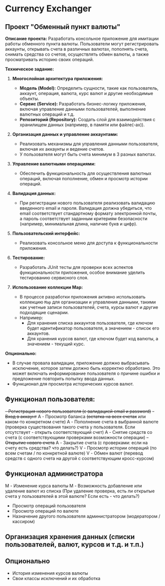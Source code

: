 # Currency Exchanger

## Проект "Обменный пункт валюты"

**Описание проекта:**
Разработать консольное приложение для имитации работы обменного пункта валюты.
Пользователи могут регистрировать аккаунты, открывать счета в различных валютах, пополнять счета, снимать средства со счетов, осуществлять обмен валюты, а также просматривать историю своих операций.

**Техническое задание:**

1. **Многослойная архитектура приложения:**
    - **Модель (Model):** Определить сущности, такие как пользователь, аккаунт, операция, валюта, курс валют и другие необходимые объекты.
    - **Сервис (Service):** Разработать бизнес-логику приложения, включая управление данными пользователей, выполнение валютных операций и т.д.
    - **Репозиторий (Repository):** Создать слой для взаимодействия с хранилищем данных (например, в памяти или файле(-ах)).

2. **Организация данных и управление аккаунтами:**
    - Реализовать механизмы для управления данными пользователя, включая их аккаунты и ведение счетов.
    - У пользователя могут быть счета минимум в 3 разных валютах.

3. **Управление валютными операциями:**
    - Обеспечить функциональность для осуществления валютных операций, включая пополнение, обмен и просмотр истории операций.

4. **Валидация данных:**
    - При регистрации нового пользователя реализовать валидацию введенного email и пароля. Валидация должна убедиться, что email соответствует стандартному формату электронной почты, а пароль соответствует заданным критериям безопасности (например, минимальная длина, наличие букв и цифр).

5. **Пользовательский интерфейс:**
    - Реализовать консольное меню для доступа к функциональности приложения.

6. **Тестирование:**
    - Разработать JUnit тесты для проверки всех аспектов функциональности приложения, особое внимание уделить тестированию сервисного слоя.

7. **Использование коллекции Map:**
    - В процессе разработки приложения активно использовать коллекцию `Map` для организации и управления данными, такими как учетные записи пользователей, счета, курсы валют и другие подходящие сценарии.
    - Например:
        - Для хранения списка аккаунтов пользователя, где ключом будет идентификатор пользователя, а значением - список его аккаунтов.
        - Для хранения курсов валют, где ключом будет код валюты, а значением - текущий курс.

**Опционально:**
- В случае провала валидации, приложение должно выбрасывать исключение, которое затем должно быть корректно обработано. Это может включать информирование пользователя о причине ошибки и предложение повторить попытку ввода данных.
- Функционал для просмотра исторических курсов валют.


## Функционал пользователя:
~~- Регистрация нового пользователя (с валидацией email и password)~~
~~- Вход в аккаунт~~
A - Просмотр баланса ~~(остатка на всех счетах~~ или каком-то конкретном счете) 
A - Пополнение счета в выбранной валюте (проверка существования такого счета у пользователя. Если отсутствует - открыть соответствующий счет)
A - Снятие средств со счета (с соответствующими проверками возможности операции)
~~- Открытие нового счета~~
A - Закрытие счета (с проверками: если на счету есть средства? что делать?)
V - Просмотр истории операций (по всем счетам / по конкретной валюте)
V - Обмен валют (перевод средств с одного счета на другой с соответствующим кросс-курсом)

## Функционал администратора
M - Изменение курса валюты
M - Возможность добавление или удаление валют из списка (При удаление проверка, есть ли открытые счета у пользователей в этой валюте? Если есть - что делать?)
- Просмотр операций пользователя
- Просмотр операций по валюте
- Назначение другого пользователя администратором (модератором / кассиром)

## Организация хранения данных (списки пользователей, валют, курсов и т.д. и т.п.)

## Опционально
- История изменения курсов валюты
- Свои классы исключений и их обработка














